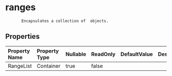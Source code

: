 # **ranges**

           Encapsulates a collection of  objects.            

## **Properties**

| Property Name | Property Type | Nullable |  ReadOnly | DefaultValue | Description | 
| :- | :- | :- |:- |  :- | :- |
|RangeList|Container|true|false |  ||


